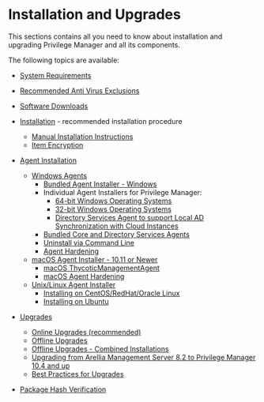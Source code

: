 [title]: # (Installation and Upgrades)
[tags]: # (setup)
[priority]: # (1500)
# Installation and Upgrades

This sections contains all you need to know about installation and upgrading Privilege Manager and all its components.

The following topics are available:

* [System Requirements](sysreq.md)
* [Recommended Anti Virus Exclusions](antivirus-exclusions.md)
* [Software Downloads](sw-downloads.md)

* [Installation](installation/index.md) - recommended installation procedure
  * [Manual Installation Instructions](installation/installation-adv.md)
  * [Item Encryption](installation/item-encryption.md)

* [Agent Installation](agents/index.md)
  * [Windows Agents](agents/win/index.md)
    * [Bundled Agent Installer - Windows](agents/win/agent-inst-win-bundle.md)
    * Individual Agent Installers for Privilege Manager:
      * [64-bit Windows Operating Systems](agents/win/agent-inst-win.md#64_bit_windows_operating_systems)
      * [32-bit Windows Operating Systems](agents/win/agent-inst-win.md#32_bit_windows_operating_systems)
      * [Directory Services Agent to support Local AD Synchronization with Cloud Instances](agents/win/agent-inst-win-dsa.md)
    * [Bundled Core and Directory Services Agents](agents/win/agent-inst-win-dsa-bundle.md)
    * [Uninstall via Command Line](agents/win/agent-uninstall-cmd.md)
    * [Agent Hardening](../agents/win/agent-hardening.md)
  * [macOS Agent Installer - 10.11 or Newer](agents/macOS/index.md)
    * [macOS ThycoticManagementAgent](agents/macOS/agent-inst-mac.md)
    * [macOS Agent Hardening](../agents/macOS/agent-hardening.md)
  * [Unix/Linux Agent Installer](agents/nix/index.md)
    * [Installing on CentOS/RedHat/Oracle Linux](agents/nix/linux.md)
    * [Installing on Ubuntu](agents/nix/ubuntu.md)

* [Upgrades](upgrades/index.md)
  * [Online Upgrades (recommended)](upgrades/online-upgrade.md)
  * [Offline Upgrades](upgrades/offline-upgrade.md)
  * [Offline Upgrades - Combined Installations](upgrades/offline-upgrades-combined.md)
  * [Upgrading from Arellia Management Server 8.2 to Privilege Manager 10.4 and up](upgrades/upgrades-version-8.md)
  * [Best Practices for Upgrades](upgrades/bp-upgrades.md)

* [Package Hash Verification](package-verify.md)
